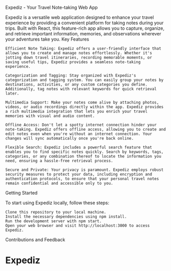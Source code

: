 Expediz - Your Travel Note-taking Web App

Expediz is a versatile web application designed to enhance your travel experience by providing a convenient platform for taking notes during your trips. Built with React, this feature-rich app allows you to capture, organize, and retrieve important information, memories, and observations wherever your adventures take you.
Key Features

    Efficient Note Taking: Expediz offers a user-friendly interface that allows you to create and manage notes effortlessly. Whether it's jotting down travel itineraries, recording memorable moments, or saving useful tips, Expediz provides a seamless note-taking experience.

    Categorization and Tagging: Stay organized with Expediz's categorization and tagging system. You can easily group your notes by destinations, activities, or any custom categories you define. Additionally, tag notes with relevant keywords for quick retrieval later.

    Multimedia Support: Make your notes come alive by attaching photos, videos, or audio recordings directly within the app. Expediz provides a rich multimedia integration that lets you enrich your travel memories with visual and audio content.

    Offline Access: Don't let a spotty internet connection hinder your note-taking. Expediz offers offline access, allowing you to create and edit notes even when you're without an internet connection. Your changes will sync automatically once you're back online.

    Flexible Search: Expediz includes a powerful search feature that enables you to find specific notes quickly. Search by keywords, tags, categories, or any combination thereof to locate the information you need, ensuring a hassle-free retrieval process.

    Secure and Private: Your privacy is paramount. Expediz employs robust security measures to protect your data, including encryption and authentication protocols, to ensure that your personal travel notes remain confidential and accessible only to you.

Getting Started

To start using Expediz locally, follow these steps:

    Clone this repository to your local machine.
    Install the necessary dependencies using npm install.
    Run the development server with npm start.
    Open your web browser and visit http://localhost:3000 to access Expediz.

Contributions and Feedback
# Expediz
